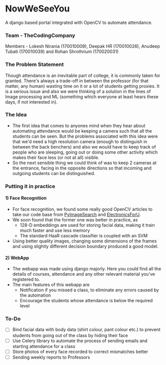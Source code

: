 # NowWeSeeYou
A django based portal integrated with OpenCV to automate attendance.

### Team - TheCodingCompany
Members - Lokesh Nirania (170010009),
          Deepak HR (170010026),
          Anudeep Tubati (170010039) and
          Rohan Shrothrium (170020031)

### The Problem Statement
Though attendance is an inevitable part of college, it is commonly taken for granted. There's always a trade-off in between the professor (for that matter, any human) wasting time on it or a lot of students getting proxies. It is a serious issue and also we were thinking of a solution in the lines of Image processing and ML (something which everyone at least hears these days, if not interested in).

### The Idea
- The first idea that comes to anyones mind when they hear about automating attendance would be keeping a camera such that all the students can be seen. But the problems associated with this idea were that we'd need a high resolution camera (enough to distinguish in between the back benchers) and also we would have to keep track of people who are sleeping, going out or doing some other activity which makes their face less (or not at all) visible.
- So the next sensible thing we could think of was to keep 2 cameras at the entrance, facing in the opposite directions so that incoming and outgoing students can be distinguished.

### Putting it in practice
#### 1) Face Recognition
- For face recognition, we found some really good OpenCV articles to take our code base from [PyImageSearch](https://www.pyimagesearch.com/2018/06/18/face-recognition-with-opencv-python-and-deep-learning/) and [ElectronicsForU](https://electronicsforu.com/electronics-projects/real-time-face-recognition-python-opencv).
- We soon found that the former one was better in practice, as
  - 128-D embeddings are used for storing facial data, making it train much faster and use less memory
  - The standard HaaR cascade classifier is coupled with an SVM
- Using better quality images, changing some dimensions of the frames and using slightly different decision boundary produced a good model.

#### 2) WebApp
- The webapp was made using django majorly. Here you could find all the details of courses, attendance and any other relevant material you've registered to.
- The main features of this webapp are
  - Notification if you missed a class, to eliminate any errors caused by the automation
  - Encourage the students whose attendance is below the required level
  
### To-Do
  - [ ] Bind facial data with body data (shirt colour, pant colour etc.) to prevent students from going out of the class by hiding their face
  - [ ] Use Celery library to automate the process of sending emails and starting attendance for a class
  - [ ] Store photos of every face recorded to correct mismatches better
  - [ ] Sending weekly reports to Professors
